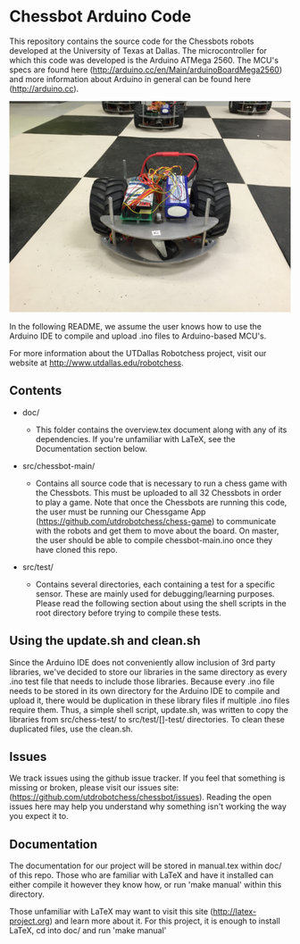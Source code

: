 Chessbot Arduino Code
========
This repository contains the source code for the Chessbots robots developed at
the University of Texas at Dallas. The microcontroller for which this code was
developed is the Arduino ATMega 2560. The MCU's specs are found here
(http://arduino.cc/en/Main/arduinoBoardMega2560) and more information about
Arduino in general can be found here (http://arduino.cc).

![Alt text](/doc/pics/chessbot-front.jpg?raw=true "The Chessbot in all its glory!")

In the following README, we assume the user knows how to use the Arduino IDE to
compile and upload .ino files to Arduino-based MCU's.

For more information about the UTDallas Robotchess project, visit our website
at http://www.utdallas.edu/robotchess.

Contents
--------
* doc/
  - This folder contains the overview.tex document along with any of its
dependencies. If you're unfamiliar with LaTeX, see the Documentation section
below.

* src/chessbot-main/ 
  - Contains all source code that is necessary to run a chess
game with the Chessbots. This must be uploaded to all 32 Chessbots in order to
play a game. Note that once the Chessbots are running this code, the user
must be running our Chessgame App (https://github.com/utdrobotchess/chess-game)
to communicate with the robots and get them to move about the board. On master,
the user should be able to compile chessbot-main.ino once they have cloned this
repo.

* src/test/ 
  - Contains several directories, each containing a test for a specific
sensor. These are mainly used for debugging/learning purposes. Please read the
following section about using the shell scripts in the root directory before
trying to compile these tests.

Using the update.sh and clean.sh
--------
Since the Arduino IDE does not conveniently allow inclusion of 3rd party
libraries, we've decided to store our libraries in the same directory as every
.ino test file that needs to include those libraries. Because every .ino file
needs to be stored in its own directory for the Arduino IDE to compile and
upload it, there would be duplication in these library files if multiple .ino
files require them. Thus, a simple shell script, update.sh, was written to copy the
libraries from src/chess-test/ to src/test/[]-test/ directories. To clean these
duplicated files, use the clean.sh.

Issues
--------
We track issues using the github issue tracker. If you feel that something is
missing or broken, please visit our issues site: (https://github.com/utdrobotchess/chessbot/issues).
Reading the open issues here may help you understand why something isn't
working the way you expect it to.


Documentation
-------------
The documentation for our project will be stored in manual.tex within doc/ of
this repo. Those who are familiar with LaTeX and have it installed can either
compile it however they know how, or run 'make manual' within this directory.

Those unfamiliar with LaTeX may want to visit this site (http://latex-project.org)
and learn more about it. For this project, it is enough to install LaTeX, cd
into doc/ and run 'make manual'


